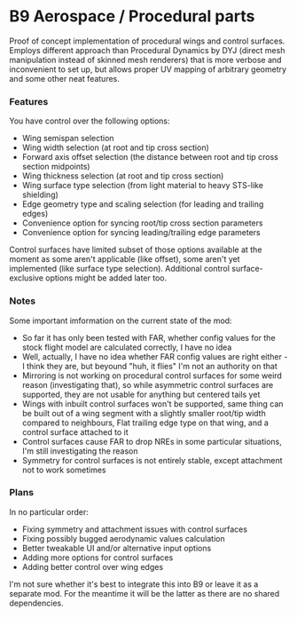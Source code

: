 # B9 Aerospace / Procedural parts #

Proof of concept implementation of procedural wings and control surfaces.
Employs different approach than Procedural Dynamics by DYJ (direct mesh manipulation instead of skinned mesh renderers) that is more verbose and inconvenient to set up, but allows proper UV mapping of arbitrary geometry and some other neat features.


### Features ###

You have control over the following options:

* Wing semispan selection
* Wing width selection (at root and tip cross section)
* Forward axis offset selection (the distance between root and tip cross section midpoints)
* Wing thickness selection (at root and tip cross section)
* Wing surface type selection (from light material to heavy STS-like shielding)
* Edge geometry type and scaling selection (for leading and trailing edges)
* Convenience option for syncing root/tip cross section parameters
* Convenience option for syncing leading/trailing edge parameters

Control surfaces have limited subset of those options available at the moment as some aren't applicable (like offset), some aren't yet implemented (like surface type selection).
Additional control surface-exclusive options might be added later too.


### Notes ###

Some important imformation on the current state of the mod:

* So far it has only been tested with FAR, whether config values for the stock flight model are calculated correctly, I have no idea
* Well, actually, I have no idea whether FAR config values are right either - I think they are, but beyound "huh, it flies" I'm not an authority on that
* Mirroring is not working on procedural control surfaces for some weird reason (investigating that), so while asymmetric control surfaces are supported, they are not usable for anything but centered tails yet
* Wings with inbuilt control surfaces won't be supported, same thing can be built out of a wing segment with a slightly smaller root/tip width compared to neighbours, Flat trailing edge type on that wing, and a control surface attached to it
* Control surfaces cause FAR to drop NREs in some particular situations, I'm still investigating the reason
* Symmetry for control surfaces is not entirely stable, except attachment not to work sometimes


### Plans ####

In no particular order:

* Fixing symmetry and attachment issues with control surfaces
* Fixing possibly bugged aerodynamic values calculation
* Better tweakable UI and/or alternative input options
* Adding more options for control surfaces
* Adding better control over wing edges

I'm not sure whether it's best to integrate this into B9 or leave it as a separate mod. For the meantime it will be the latter as there are no shared dependencies.